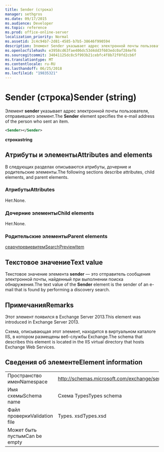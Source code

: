 ```yaml
---
title: Sender (строка)
manager: sethgros
ms.date: 09/17/2015
ms.audience: Developer
ms.topic: reference
ms.prod: office-online-server
localization_priority: Normal
ms.assetid: 2c4c94b7-2d81-4585-b7b5-38646f990594
description: Элемент Sender указывает адрес электронной почты пользователя, отправившего элемент.
ms.openlocfilehash: e3958cd63fae406dc53d4dd3f603edc0af284ef6
ms.sourcegitcommit: 34041125dc8c5f993b21cebfc4f8b72f0fd2cb6f
ms.translationtype: MT
ms.contentlocale: ru-RU
ms.lasthandoff: 06/25/2018
ms.locfileid: "19835321"
---
```

# <a name="sender-string"></a><span data-ttu-id="d73fc-103">Sender (строка)</span><span class="sxs-lookup"><span data-stu-id="d73fc-103">Sender (string)</span></span>

<span data-ttu-id="d73fc-104">Элемент **sender** указывает адрес электронной почты пользователя, отправившего элемент.</span><span class="sxs-lookup"><span data-stu-id="d73fc-104">The **Sender** element specifies the e-mail address of the person who sent an item.</span></span> 
  
```XML
<Sender></Sender>
```

 <span data-ttu-id="d73fc-105">**строка**</span><span class="sxs-lookup"><span data-stu-id="d73fc-105">**string**</span></span>
## <a name="attributes-and-elements"></a><span data-ttu-id="d73fc-106">Атрибуты и элементы</span><span class="sxs-lookup"><span data-stu-id="d73fc-106">Attributes and elements</span></span>

<span data-ttu-id="d73fc-107">В следующих разделах описываются атрибуты, дочерние и родительские элементы.</span><span class="sxs-lookup"><span data-stu-id="d73fc-107">The following sections describe attributes, child elements, and parent elements.</span></span>
  
### <a name="attributes"></a><span data-ttu-id="d73fc-108">Атрибуты</span><span class="sxs-lookup"><span data-stu-id="d73fc-108">Attributes</span></span>

<span data-ttu-id="d73fc-109">Нет.</span><span class="sxs-lookup"><span data-stu-id="d73fc-109">None.</span></span>
  
### <a name="child-elements"></a><span data-ttu-id="d73fc-110">Дочерние элементы</span><span class="sxs-lookup"><span data-stu-id="d73fc-110">Child elements</span></span>

<span data-ttu-id="d73fc-111">Нет.</span><span class="sxs-lookup"><span data-stu-id="d73fc-111">None.</span></span>
  
### <a name="parent-elements"></a><span data-ttu-id="d73fc-112">Родительские элементы</span><span class="sxs-lookup"><span data-stu-id="d73fc-112">Parent elements</span></span>

[<span data-ttu-id="d73fc-113">сеарчпревиевитем</span><span class="sxs-lookup"><span data-stu-id="d73fc-113">SearchPreviewItem</span></span>](searchpreviewitem.md)
  
## <a name="text-value"></a><span data-ttu-id="d73fc-114">Текстовое значение</span><span class="sxs-lookup"><span data-stu-id="d73fc-114">Text value</span></span>

<span data-ttu-id="d73fc-115">Текстовое значение элемента **sender** — это отправитель сообщения электронной почты, найденный при выполнении поиска обнаружения.</span><span class="sxs-lookup"><span data-stu-id="d73fc-115">The text value of the **Sender** element is the sender of an e-mail that is found by performing a discovery search.</span></span> 
  
## <a name="remarks"></a><span data-ttu-id="d73fc-116">Примечания</span><span class="sxs-lookup"><span data-stu-id="d73fc-116">Remarks</span></span>

<span data-ttu-id="d73fc-117">Этот элемент появился в Exchange Server 2013.</span><span class="sxs-lookup"><span data-stu-id="d73fc-117">This element was introduced in Exchange Server 2013.</span></span>
  
<span data-ttu-id="d73fc-118">Схема, описывающая этот элемент, находится в виртуальном каталоге IIS, в котором размещены веб-службы Exchange.</span><span class="sxs-lookup"><span data-stu-id="d73fc-118">The schema that describes this element is located in the IIS virtual directory that hosts Exchange Web Services.</span></span>
  
## <a name="element-information"></a><span data-ttu-id="d73fc-119">Сведения об элементе</span><span class="sxs-lookup"><span data-stu-id="d73fc-119">Element information</span></span>

|||
|:-----|:-----|
|<span data-ttu-id="d73fc-120">Пространство имен</span><span class="sxs-lookup"><span data-stu-id="d73fc-120">Namespace</span></span>  <br/> |http://schemas.microsoft.com/exchange/services/2006/types  <br/> |
|<span data-ttu-id="d73fc-121">Имя схемы</span><span class="sxs-lookup"><span data-stu-id="d73fc-121">Schema name</span></span>  <br/> |<span data-ttu-id="d73fc-122">Схема Types</span><span class="sxs-lookup"><span data-stu-id="d73fc-122">Types schema</span></span>  <br/> |
|<span data-ttu-id="d73fc-123">Файл проверки</span><span class="sxs-lookup"><span data-stu-id="d73fc-123">Validation file</span></span>  <br/> |<span data-ttu-id="d73fc-124">Types. xsd</span><span class="sxs-lookup"><span data-stu-id="d73fc-124">Types.xsd</span></span>  <br/> |
|<span data-ttu-id="d73fc-125">Может быть пустым</span><span class="sxs-lookup"><span data-stu-id="d73fc-125">Can be empty</span></span>  <br/> ||
   

